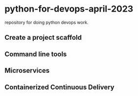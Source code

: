 # python-for-devops-april-2023
repository for doing python devops work. 

## Create a project scaffold

## Command line tools

## Microservices

## Containerized Continuous Delivery
